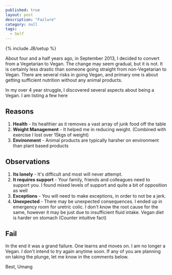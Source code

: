 ```yaml
---
published: true 
layout: post
description: "Failure"
category: null
tags: 
  - Self
---
```

{% include JB/setup %}
<p></p>

About four and a half years ago, in September 2013, I decided to convert from a Vegetarian to Vegan. The change may seem gradual, but it is not. It is certainly less drastic than someone going straight from non-Vegetarian to Vegan. There are several risks in going Vegan, and primary one is about getting sufficient nutrition without any animal products.


In my over 4 year struggle, I discovered several aspects about being a Vegan. I am listing a few here

## Reasons
1. **Health** - Its healthier as it removes a vast array of junk food off the table
2. **Weight Management** - It helped me in reducing weight. (Combined with exercise I lost over 15kgs of weight)
3. **Environment** - Animal products are typically harsher on environment than plant based products

## Observations
1. **Its lonely** - It's difficult and most will never attempt.
2. **It requires support** - Your family, friends and colleagues need to support you. I found mixed levels of support and quite a bit of opposition as well
3. **Exceptions** - You will need to make exceptions, in order to not be a jerk.
4. **Unexpected** - There may be unexpected consequences. I ended up in emergency room for uretric colic. I don't know the root cause for the same, however it may be just due to insufficient fluid intake. Vegan diet is harder on stomach (Counter intuitive fact)

## Fail
In the end it was a grand failure. One learns and moves on. I am no longer a Vegan. I don't intend to try again anytime soon. If any of you are planning on taking the plunge, let me know in the comments below. 

Best, Umang
